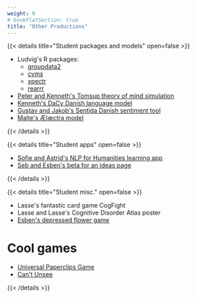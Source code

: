 ```yaml
---
weight: 9
# bookFlatSection: true
title: "Other Productions"
---
```



{{< details title="Student packages and models" open=false >}}
- Ludvig's R packages:
  - [groupdata2](https://github.com/LudvigOlsen/groupdata2)
  - [cvms](https://github.com/LudvigOlsen/cvms)
  - [xpectr](https://github.com/LudvigOlsen/xpectr)
  - [rearrr](https://github.com/LudvigOlsen/rearrr) 
- [Peter and Kenneth's Tomsup theory of mind simulation](https://github.com/KennethEnevoldsen/tomsup)
- [Kenneth's DaCy Danish language model](https://github.com/centre-for-humanities-computing/DaCy)
- [Gustav and Jakob's Sentida Danish sentiment tool](https://github.com/Guscode/Sentida)
- [Malte's Ælæctra model](https://huggingface.co/Maltehb)

{{< /details >}}

{{< details title="Student apps" open=false >}}
- [Sofie and Astrid's NLP for Humanities learning app](https://sofieditmer.shinyapps.io/NLPlay/)
- [Seb and Esben's beta for an ideas page](https://kran.ai)

{{< /details >}}


{{< details title="Student misc." open=false >}}

- Lasse's fantastic card game CogFight
- Lasse and Lasse's Cognitive Disorder Atlas poster
- [Esben's depressed flower game](https://esbenkc.itch.io/keep-her-happy)

# Cool games
- [Universal Paperclips Game](https://www.decisionproblem.com/paperclips/)
- [Can't Unsee](https://cantunsee.space/?fbclid=IwAR0VxbCsXp61JbetoxMjcN-expzxee0j3-h8Ir7qITpwwjBqq-s85Y8j_nI)

{{< /details >}}
